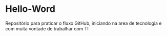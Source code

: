 # Hello-Word
Repositório para praticar o fluxo GitHub,
iniciando na area de tecnologia e com muita vontade de trabalhar com TI
